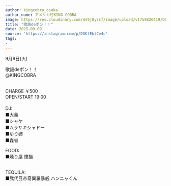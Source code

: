 ```yaml
---
author: kingcobra_osaka
author_name: アメリカ村KING COBRA
image: https://res.cloudinary.com/ds9j0yzsf/image/upload/v1759820419/DOKfEblCe4c.jpg
title: "歌謡deポン！！"
date: 2025-09-09
source: 'https://instagram.com/p/DOKfEblCe4c'
tags:
- 
---
```

9月9日(火) 

歌謡deポン！！ <br>
@KINGCOBRA<br>
<br>
CHARGE ￥500 <br>
OPEN/START 19:00<br>
<br>
DJ:　<br>
 ■大義　<br>
 ■シャケ<br>
 ■ムラサキシャドー<br>
 ■ゆり姉<br>
 ■森省

FOOD:<br>
 ■燻り屋 煙猫<br>
<br>
TEQUILA:<br>
 ■弐代目帝奇異羅暴威  ハンニャくん